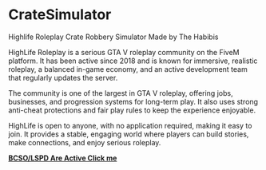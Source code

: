 # CrateSimulator
Highlife Roleplay Crate Robbery Simulator Made by The Habibis

HighLife Roleplay is a serious GTA V roleplay community on the FiveM platform.
It has been active since 2018 and is known for immersive, realistic roleplay, a balanced in-game economy, and an active development team that regularly updates the server.

The community is one of the largest in GTA V roleplay, offering jobs, businesses, and progression systems for long-term play.
It also uses strong anti-cheat protections and fair play rules to keep the experience enjoyable.

HighLife is open to anyone, with no application required, making it easy to join.
It provides a stable, engaging world where players can build stories, make connections, and enjoy serious roleplay.

[**BCSO/LSPD Are Active Click me**](hlml.html)
